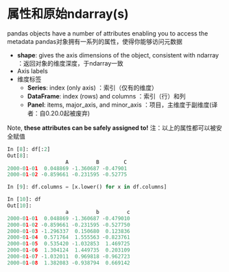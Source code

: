 # 属性和原始ndarray(s)

pandas objects have a number of attributes enabling you to access the metadata
pandas对象拥有一系列的属性，使得你能够访问元数据

- **shape**: gives the axis dimensions of the object, consistent with ndarray
           ：返回对象的维度深度，于ndarray一致
- Axis labels
- 维度标签
    - **Series**: index (only axis)
                ：索引（仅有的维度）
    - **DataFrame**: index (rows) and columns
                   ：索引（行）和列
    - **Panel**: items, major_axis, and minor_axis
               ：项目，主维度于副维度(译者：自0.20.0起被废弃)

Note, **these attributes can be safely assigned to!**
注：以上的属性都可以被安全赋值

```python
In [8]: df[:2]
Out[8]: 
                   A         B        C
2000-01-01  0.048869 -1.360687 -0.47901
2000-01-02 -0.859661 -0.231595 -0.52775

In [9]: df.columns = [x.lower() for x in df.columns]

In [10]: df
Out[10]: 
                   a         b         c
2000-01-01  0.048869 -1.360687 -0.479010
2000-01-02 -0.859661 -0.231595 -0.527750
2000-01-03 -1.296337  0.150680  0.123836
2000-01-04  0.571764  1.555563 -0.823761
2000-01-05  0.535420 -1.032853  1.469725
2000-01-06  1.304124  1.449735  0.203109
2000-01-07 -1.032011  0.969818 -0.962723
2000-01-08  1.382083 -0.938794  0.669142
```
